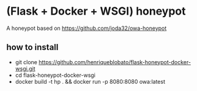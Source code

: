 # (Flask + Docker + WSGI) honeypot
A honeypot based on https://github.com/joda32/owa-honeypot

## how to install
- git clone https://github.com/henriqueblobato/flask-honeypot-docker-wsgi.git
- cd flask-honeypot-docker-wsgi
- docker build -t hp . && docker run -p 8080:8080 owa:latest

